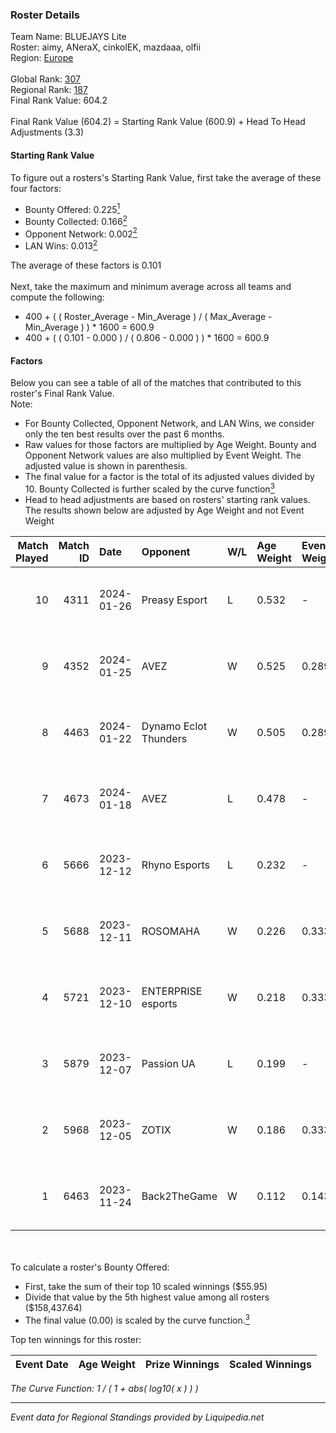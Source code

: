 ### Roster Details<br />
Team Name: BLUEJAYS Lite<br />
Roster: aimy, ANeraX, cinkolEK, mazdaaa, olfii<br />
Region: [Europe]( ../standings_europe.md)<br />
<br />
Global Rank: [307](../standings_global.md)<br />
Regional Rank: [187]( ../standings_europe.md)<br />
Final Rank Value:  604.2<br />
<br />
Final Rank Value (604.2) = Starting Rank Value (600.9) + Head To Head Adjustments (3.3)<br />

#### Starting Rank Value<br />
To figure out a rosters's Starting Rank Value, first take the average of these four factors:<br />
- Bounty Offered: 0.225[<sup>1</sup>](#table2)
- Bounty Collected: 0.166[<sup>2</sup>](#table1)
- Opponent Network: 0.002[<sup>2</sup>](#table1)
- LAN Wins: 0.013[<sup>2</sup>](#table1)

The average of these factors is 0.101<br />
<br />
Next, take the maximum and minimum average across all teams and compute the following:<br />
- 400 + ( ( Roster_Average - Min_Average ) / ( Max_Average - Min_Average ) ) * 1600 = 600.9
- 400 + ( ( 0.101 - 0.000 ) / ( 0.806 - 0.000 ) ) * 1600 = 600.9


#### Factors<br />
Below you can see a table of all of the matches that contributed to this roster's Final Rank Value.<br />
Note:<br />

- For Bounty Collected, Opponent Network, and LAN Wins, we consider only the ten best results over the past 6 months.
- Raw values for those factors are multiplied by Age Weight. Bounty and Opponent Network values are also multiplied by Event Weight. The adjusted value is shown in parenthesis.
- The final value for a factor is the total of its adjusted values divided by 10. Bounty Collected is further scaled by the curve function[<sup>3</sup>](#curveFunction)
- Head to head adjustments are based on rosters' starting rank values. The results shown below are adjusted by Age Weight and not Event Weight
<span id="table1"></span><br />


| Match Played | Match ID | Date       | Opponent              | W/L | Age Weight | Event Weight | Bounty Collected | Opponent Network | LAN Wins      | H2H Adj. | Roster                                 |
| -: | -: | :- | :- | :- | :- | :- | :- | :- | :- | -: | :- |
|           10 |     4311 | 2024-01-26 | Preasy Esport         | L   | 0.532      | -            | -                | -                | -             |    -4.31 | aimy, ANeraX, cinkolEK, mazdaaa, olfii |
|            9 |     4352 | 2024-01-25 | AVEZ                  | W   | 0.525      | 0.289        | 0.000 (0.000)    | 0.017 (0.003)    | false (0.000) |     5.50 | aimy, ANeraX, cinkolEK, mazdaaa, olfii |
|            8 |     4463 | 2024-01-22 | Dynamo Eclot Thunders | W   | 0.505      | 0.289        | 0.000 (0.000)    | 0.035 (0.005)    | false (0.000) |     3.83 | aimy, ANeraX, cinkolEK, mazdaaa, olfii |
|            7 |     4673 | 2024-01-18 | AVEZ                  | L   | 0.478      | -            | -                | -                | -             |   -10.06 | aimy, ANeraX, cinkolEK, mazdaaa, olfii |
|            6 |     5666 | 2023-12-12 | Rhyno Esports         | L   | 0.232      | -            | -                | -                | -             |    -1.00 | aimy, ANeraX, m1ght, mazdaaa, olfii    |
|            5 |     5688 | 2023-12-11 | ROSOMAHA              | W   | 0.226      | 0.333        | 0.000 (0.000)    | 0.136 (0.010)    | false (0.000) |     3.71 | aimy, ANeraX, m1ght, mazdaaa, olfii    |
|            4 |     5721 | 2023-12-10 | ENTERPRISE esports    | W   | 0.218      | 0.333        | 0.000 (0.000)    | 0.017 (0.001)    | false (0.000) |     2.81 | aimy, ANeraX, m1ght, mazdaaa, olfii    |
|            3 |     5879 | 2023-12-07 | Passion UA            | L   | 0.199      | -            | -                | -                | -             |    -0.58 | aimy, ANeraX, m1ght, mazdaaa, olfii    |
|            2 |     5968 | 2023-12-05 | ZOTIX                 | W   | 0.186      | 0.333        | 0.000 (0.000)    | 0.000 (0.000)    | false (0.000) |     1.42 | aimy, ANeraX, m1ght, mazdaaa, olfii    |
|            1 |     6463 | 2023-11-24 | Back2TheGame          | W   | 0.112      | 0.143        | 0.004 (0.000)    | 0.009 (0.000)    | true (0.112)  |     1.96 | All3n, Gontar, MAT1, showk, tein       |

<br />
<span id="table2"></span><br />
To calculate a roster's Bounty Offered:<br />

- First, take the sum of their top 10 scaled winnings ($55.95)
- Divide that value by the 5th highest value among all rosters ($158,437.64)
- The final value (0.00) is scaled by the curve function.[<sup>3</sup>](#curveFunction)

Top ten winnings for this roster:<br />

| Event Date | Age Weight | Prize Winnings | Scaled Winnings |
| :- | -: | :- | :- |


<span id="curveFunction"></span>_The Curve Function: 1 / ( 1 + abs( log10( x ) ) )_<br />

---
_Event data for Regional Standings provided by Liquipedia.net_<br />
